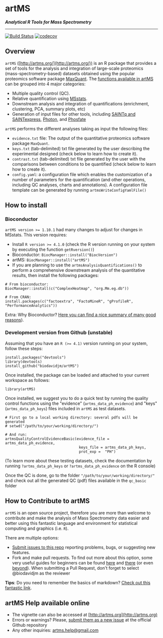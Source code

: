# artMS

___Analytical R Tools for Mass Spectrometry___

---

[![Build Status](https://travis-ci.com/biodavidjm/artMS.svg?branch=master)](https://travis-ci.com/biodavidjm/artMS)
[![codecov](https://codecov.io/github/biodavidjm/artMS/branch/master/graphs/badge.svg)](https://codecov.io/github/biodavidjm/artMS) 


## Overview

`artMS` ([http://artms.org/](http://artms.org/)) is an R package that provides a set of tools for the analysis and integration of large-scale proteomics (mass-spectrometry-based) datasets obtained using the popular proteomics software package 
[MaxQuant](http://www.biochem.mpg.de/5111795/maxquant). The [functions available in artMS](https://biodavidjm.github.io/artMS/reference/index.html) can be grouped into 4 major categories:

- Multiple quality control (QC).
- Relative quantification using [MSstats](http://msstats.org/).
- Downstream analysis and integration of quantifications (enrichment, clustering, PCA, summary plots, etc)
- Generation of input files for other tools, including [SAINTq and SAINTexpress](http://saint-apms.sourceforge.net/Main.html), [Photon](https://github.com/jdrudolph/photon), and [Phosfate](http://phosfate.com/)


`artMS` performs the different analyses taking as input the following files:

- `evidence.txt` file: The output of the quantitative proteomics software 
package `MaxQuant`. 
- `keys.txt` (tab-delimited) txt file generated by the user describing the experimental designed (check below to learn how to create it).
- `contrast.txt` (tab-delimited) txt file generated by the user with the comparisons between conditions to be quantified (check below to learn how to create it).
- `config.yaml`: a configuration file which enables the customization of a number of parameters for the quantification (and other operations, including QC analyses, charts and annotations). A configuration file template can be generated by running `artmsWriteConfigYamlFile()`



## How to install

### Bioconductor

`artMS version >= 1.10.1` had many changes to adjust for changes in MSstats. This version requires:

- Install `R version >= 4.1.0` (check the R version running on your system by executing the function `getRversion()`)
- Bioconductor: `BiocManager::install("BiocVersion")`
- artMS: `BiocManager::install("artMS")`
- If you are planning to use the `artmsAnalysisQuantifications()` to perform a comprehensive downstream analysis of the quantitative results, then install the following packages:

```
# From bioconductor:
BiocManager::install(c("ComplexHeatmap", "org.Mm.eg.db"))

# From CRAN:
install.packages(c("factoextra", "FactoMineR", "gProfileR", "PerformanceAnalytics"))
```

Extra: Why Bioconductor? [Here you can find a nice summary of many good reasons](https://bioinformatics.stackexchange.com/questions/639/why-bioconductor)).

### Development version from Github (unstable)

Assuming that you have an `R (>= 4.1)` version running on your system, 
follow these steps:

```
install.packages("devtools")
library(devtools)
install_github("biodavidjm/artMS")
```

Once installed, the package can be loaded and attached to your current 
workspace as follows:

```{r, eval=TRUE}
library(artMS)
```

Once installed, we suggest you to do a quick test by running the quality control functions using the "evidence" (`artms_data_ph_evidence`) and "keys" (`artms_data_ph_keys`) files included in `artMS` as test datasets.

```
# First go to a local working directory: several pdfs will be generated
# setwd("/path/to/your/working/directory/")

# And run:
artmsQualityControlEvidenceBasic(evidence_file = artms_data_ph_evidence,
                                  keys_file = artms_data_ph_keys, 
                                  prot_exp =  "PH")
```

(To learn more about these testing datasets, check the documentation by running `?artms_data_ph_keys` or `?artms_data_ph_evidence` on the R console)


Once the QC is done, go to the folder `"/path/to/your/working/directory/"` and check out all the generated QC (pdf) files available in the `qc_basic` folder

## How to Contribute to artMS

`artMS` is an open source project, therefore you are more than welcome to contribute and make the analysis of Mass Spectrometry data easier and better using this fantastic language and environment for statistical computing and graphics (i.e. `R`).

There are multiple options:

- [Submit issues to this repo](https://github.com/biodavidjm/artMS/issues) reporting problems, bugs, or suggesting new features.
- Fork and make pull requests. To find out more about this option, 
some very useful guides for beginners can be found <a href="https://akrabat.com/the-beginners-guide-to-contributing-to-a-github-project/" target="blank">here</a>
and <a href="https://github.com/Bioconductor/Contributions/blob/master/CONTRIBUTING.md" target="blank">there</a> (or even <a href="http://lmgtfy.com/?q=how+to+contribute+to+a+github+project" target="blank">beyond</a>). When submitting a Pull Request, don't forget to select @biodavidjm as the reviewer

__Tips__: Do you need to remember the basics of markdown? [Check out this fantastic link](https://commonmark.org/help/tutorial/index.html).


## artMS Help available online

- The vignette can also be accessed at [http://artms.org](http://artms.org)
- Errors or warnings? Please, 
<a href="https://github.com/biodavidjm/artMS/issues" target="_blank">submit them as a new issue</a>
at the official Github repository
- Any other inquiries: <artms.help@gmail.com>






